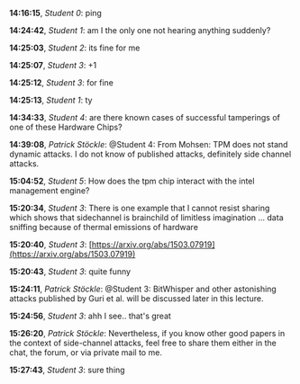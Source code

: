 **14:16:15**, *Student 0*: ping

**14:24:42**, *Student 1*: am I the only one not hearing anything suddenly?

**14:25:03**, *Student 2*: its fine for me

**14:25:07**, *Student 3*: +1

**14:25:12**, *Student 3*: for fine

**14:25:13**, *Student 1*: ty

**14:34:33**, *Student 4*: are there known cases of successful tamperings of one of these Hardware Chips?

**14:39:08**, *Patrick Stöckle*: @Student 4: From Mohsen: TPM does not stand dynamic attacks. I do not know of published attacks, definitely side channel attacks.

**15:04:52**, *Student 5*: How does the tpm chip interact with the intel management engine?

**15:20:34**, *Student 3*: There is one example that I cannot resist sharing which shows that sidechannel is brainchild of limitless imagination ... data sniffing because of thermal emissions of hardware

**15:20:40**, *Student 3*: [https://arxiv.org/abs/1503.07919](https://arxiv.org/abs/1503.07919)

**15:20:43**, *Student 3*: quite funny

**15:24:11**, *Patrick Stöckle*: @Student 3: BitWhisper and other astonishing attacks published by Guri et al. will be discussed later in this lecture.

**15:24:56**, *Student 3*: ahh I see.. that's great

**15:26:20**, *Patrick Stöckle*: Nevertheless, if you know other good papers in the context of side-channel attacks, feel free to share them either in the chat, the forum, or via private mail to me.

**15:27:43**, *Student 3*: sure thing

